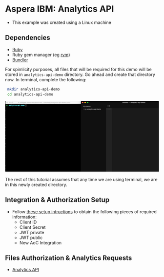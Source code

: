 # Aspera IBM: Analytics API

* This example was created using a Linux machine

## Dependencies

* [Ruby](https://www.ruby-lang.org/en/documentation/installation/)
* Ruby gem manager (eg [rvm](https://rvm.io/))
* [Bundler](https://bundler.io/)

For spimlicity purposes, all files that will be required for this demo will be stored in `analytics-api-demo` directory. Go ahead and create that directory now. In terminal, complete the following:

   ```bash
    mkdir analytics-api-demo
    cd analytics-api-demo
   ```

   <div class="demo-image">
     <img src="images/1-create-demo-directory.png"/>
   </div>

The rest of this tutorial assumes that any time we are using terminal, we are in this newly created directory.

## Integration & Authorization Setup

* Follow [these setup intructions](./setup.md) to obtain the following pieces of required information:
  * Client ID
  * Client Secret
  * JWT private
  * JWT public
  * New AoC Integration

## Files Authorization & Analytics Requests

* [Analytics API](./analytics-api.md)